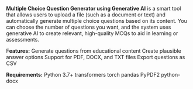 **Multiple Choice Question Generator using Generative AI** is a smart tool that allows users to upload a file (such as a document or text) and automatically generate multiple choice questions based on its content. You can choose the number of questions you want, and the system uses generative AI to create relevant, high-quality MCQs to aid in learning or assessments.

F**eatures:**
Generate questions from educational content
Create plausible answer options
Support for PDF, DOCX, and TXT files
Export questions as CSV

**Requirements:**
Python 3.7+
transformers
torch
pandas
PyPDF2
python-docx
